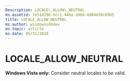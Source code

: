 ```yaml
---
Description: LOCALE\_ALLOW\_NEUTRAL
ms.assetid: 7e51d290-bcc1-44ba-a968-0d04438c69b5
title: LOCALE_ALLOW_NEUTRAL
ms.author: windowssdkdev
ms.topic: article
ms.date: 05/31/2018
---
```


# LOCALE\_ALLOW\_NEUTRAL

**Windows Vista only:** Consider neutral locales to be valid.

 

 



